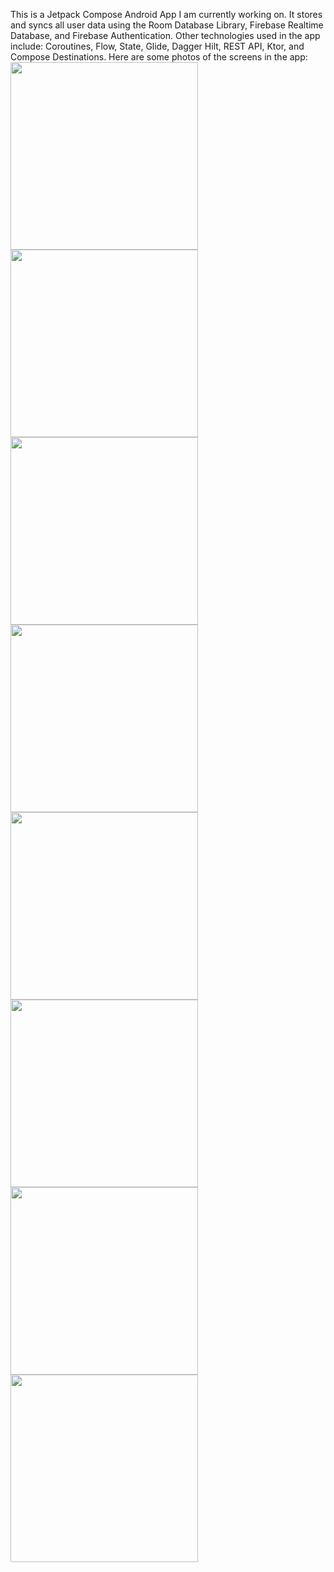  This is a Jetpack Compose Android App I am currently working on. It stores and syncs all user data using the Room Database Library, Firebase Realtime Database, and Firebase Authentication. Other technologies used in the app include: Coroutines, Flow, State, Glide, Dagger Hilt, REST API, Ktor, and Compose Destinations.
 Here are some photos of the screens in the app:
<img src="https://github.com/PaytonGunnell/WorkoutTracker2/blob/main/photos/ExercisesScreen1.png" width="300">
<img src="https://github.com/PaytonGunnell/WorkoutTracker2/blob/main/photos/ExercisesScreen2.png" width="300">
<img src="https://github.com/PaytonGunnell/WorkoutTracker2/blob/main/photos/NewExerciseScreen1.png" width = "300">
<img src="https://github.com/PaytonGunnell/WorkoutTracker2/blob/main/photos/StartWorkoutScreen3.png" width = "300">
<img src="https://github.com/PaytonGunnell/WorkoutTracker2/blob/main/photos/WorkoutHistoryScreen1.png" width = "300">
<img src="https://github.com/PaytonGunnell/WorkoutTracker2/blob/main/photos/WorkoutHistoryScreen2.png" width = "300">
<img src="https://github.com/PaytonGunnell/WorkoutTracker2/blob/main/photos/WorkoutTrackerScreen2.png" width = "300">
<img src="https://github.com/PaytonGunnell/WorkoutTracker2/blob/main/photos/WorkoutTrackerScreen1.png" width = "300">

